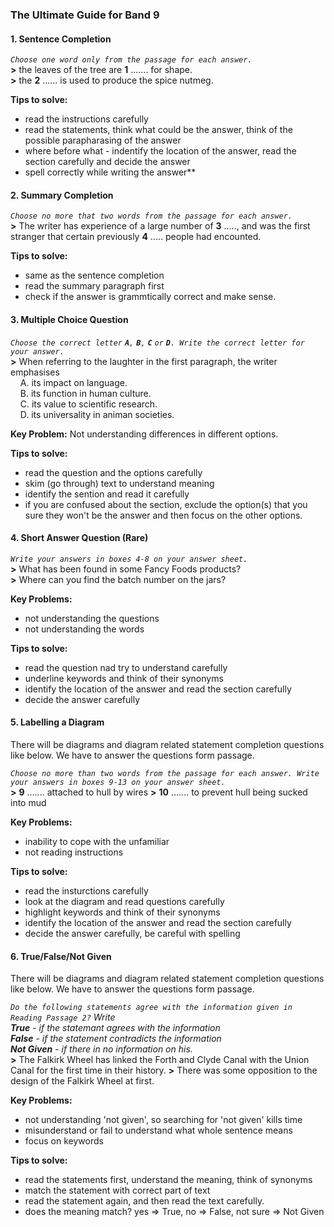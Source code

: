 ### **The Ultimate Guide for Band 9**

#### **1. Sentence Completion**

*`Choose one word only from the passage for each answer.`*<br>
**>** the leaves of the tree are **1** ....... for shape.<br>
**>** the **2** ...... is used to produce the spice nutmeg.

**Tips to solve:**
- read the instructions carefully
- read the statements, think what could be the answer, think of the possible parapharasing of the answer
- where before what - indentify the location of the answer, read the section carefully and decide the answer
- spell correctly while writing the answer**

#### **2. Summary Completion**

*`Choose no more that two words from the passage for each answer.`*<br>
**>** The writer has experience of a large number of **3** ....., and was the first stranger that certain previously **4** ..... people had encounted.

**Tips to solve:**
- same as the sentence completion
- read the summary paragraph first
- check if the answer is grammtically correct and make sense.

#### **3. Multiple Choice Question**

*`Choose the correct letter` ***`A`***`,` ***`B`***`,` ***`C`*** `or` ***`D`***`. Write the correct letter for your answer.`*<br>
**>** When referring to the laughter in the first paragraph, the writer emphasises<br>
&nbsp;&nbsp;&nbsp;&nbsp;A. its impact on language.<br>
&nbsp;&nbsp;&nbsp;&nbsp;B. its function in human culture.<br>
&nbsp;&nbsp;&nbsp;&nbsp;C. its value to scientific research.<br>
&nbsp;&nbsp;&nbsp;&nbsp;D. its universality in animan societies.

**Key Problem:** Not understanding differences in different options.

**Tips to solve:**
- read the question and the options carefully
- skim (go through) text to understand meaning
- identify the sention and read it carefully
- if you are confused about the section, exclude the option(s) that you sure they won't be the answer and then focus on the other options.

#### **4. Short Answer Question (Rare)**

*`Write your answers in boxes 4-8 on your answer sheet.`*<br>
**>** What has been found in some Fancy Foods products?<br>
**>** Where can you find the batch number on the jars?

**Key Problems:**
- not understanding the questions
- not understanding the words

**Tips to solve:**
- read the question nad try to understand carefully
- underline keywords and think of their synonyms 
- identify the location of the answer and read the section carefully
- decide the answer carefully

#### **5. Labelling a Diagram**
There will be diagrams and diagram related statement completion questions like below. We have to answer the questions form passage.

*`Choose no more than two words from the passage for each answer. Write your answers in boxes 9-13 on your answer sheet.`*<br>
**>** **9** ....... attached to hull by wires
**>** **10** ....... to prevent hull being sucked into mud

**Key Problems:**
- inability to cope with the unfamiliar
- not reading instructions

**Tips to solve:**
- read the insturctions carefully
- look at the diagram and read questions carefully
- highlight keywords and think of their synonyms 
- identify the location of the answer and read the section carefully
- decide the answer carefully, be careful with spelling

#### **6. True/False/Not Given**
There will be diagrams and diagram related statement completion questions like below. We have to answer the questions form passage.

*`Do the following statements agree with the information given in Reading Passage 2?` Write <br> **True** - if the statemant agrees with the information <br> **False** - if the statement contradicts the information <br> **Not Given** - if there in no information on his.*<br>
**>** The Falkirk Wheel has linked the Forth and Clyde Canal with the Union Canal for the first time in their history.
**>** There was some opposition to the design of the Falkirk Wheel at first.

**Key Problems:**
- not understanding 'not given', so searching for 'not given' kills time
- misunderstand or fail to understand what whole sentence means
- focus on keywords

**Tips to solve:**
- read the statements first, understand the meaning, think of synonyms
- match the statement with correct part of text
- read the statement again, and then read the text carefully.
- does the meaning match? yes => True, no => False, not sure => Not Given